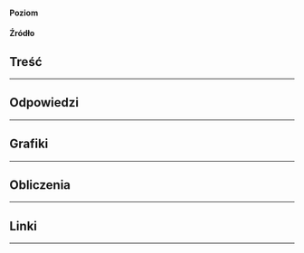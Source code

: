 #### Poziom

#### Źródło

## Treść
---

## Odpowiedzi
---

## Grafiki
---

## Obliczenia
---

## Linki
---
